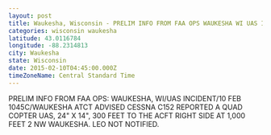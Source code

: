 ```yaml
---
layout: post
title: Waukesha, Wisconsin - PRELIM INFO FROM FAA OPS WAUKESHA WI UAS INCIDENT 10 FEB 1045C WAUKESHA ATCT ADVISED
categories: wisconsin waukesha
latitude: 43.0116784
longitude: -88.2314813
city: Waukesha
state: Wisconsin
date: 2015-02-10T04:45:00.000Z
timeZoneName: Central Standard Time
---
```


PRELIM INFO FROM FAA OPS: WAUKESHA, WI/UAS INCIDENT/10 FEB 1045C/WAUKESHA ATCT ADVISED CESSNA C152  REPORTED A QUAD COPTER UAS, 24" X 14", 300 FEET TO THE ACFT RIGHT SIDE AT 1,000 FEET 2 NW WAUKESHA. LEO NOT NOTIFIED.